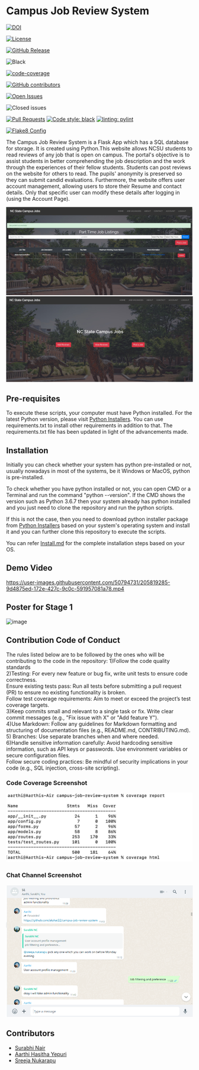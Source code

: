  # Campus Job Review System
 
<!-- <a href="https://github.com/Fall-2024-SE-Group/campus-job-review-system/actions" alt="Build Status"><img src="https://img.shields.io/github/workflow/status/github.com/Fall-2024-SE-Group/campus-job-review-system/Build%20main" /></a> -->

<!-- 
![GitHub Workflow Status](https://img.shields.io/github/workflow/status/user-attachments/assets/website?color=magenta&label=Documentation)
-->


[![DOI](https://zenodo.org/badge/DOI/10.5281/zenodo.14027357.svg)](https://doi.org/10.5281/zenodo.14027357)

<a href="https://github.com/Fall-2024-SE-Group/campus-job-review-system/blob/main/LICENSE">
  <img alt="License" src="https://img.shields.io/github/license/Fall-2024-SE-Group/campus-job-review-system">
</a>

[![GitHub Release](https://img.shields.io/github/release/Fall-2024-SE-Group/campus-job-review-system.svg)](https://github.com/Fall-2024-SE-Group/campus-job-review-system/releases)




![Black](https://img.shields.io/badge/code%20style-black-000000)


[![code-coverage](https://img.shields.io/badge/code--coverage-64%25-green)](test_coverage.jpg)

[![GitHub contributors](https://img.shields.io/github/contributors/Fall-2024-SE-Group/campus-job-review-system)](https://github.com/Fall-2024-SE-Group/campus-job-review-system/graphs/contributors)

[![Open Issues](https://img.shields.io/github/issues/Fall-2024-SE-Group/campus-job-review-system)](https://github.com/Fall-2024-SE-Group/campus-job-review-system/issues)

![Closed issues](https://img.shields.io/github/issues-closed/Fall-2024-SE-Group/campus-job-review-system?color=bright-green)

[![Pull Requests](https://img.shields.io/github/issues-pr/Fall-2024-SE-Group/campus-job-review-system)](https://github.com/Fall-2024-SE-Group/campus-job-review-system)
[![Code style: black](https://img.shields.io/badge/code%20style-black-000000.svg)](https://github.com/psf/black)
[![linting: pylint](https://img.shields.io/badge/linting-pylint-yellowgreen)](https://github.com/PyCQA/pylint)

[![Flake8 Config](https://img.shields.io/badge/config-.flake8-blue)](https://github.com/Fall-2024-SE-Group/campus-job-review-system/actions/workflows/flake8.yml)

The Campus Job Review System is a Flask App which has a SQL database for storage. It is created using Python.This website allows NCSU students to read reviews of any job that is open on campus. The portal's objective is to assist students in better comprehending the job description and the work through the experiences of their fellow students. Students can post reviews on the website for others to read. The pupils' anonymity is preserved so they can submit candid evaluations. Furthermore, the website offers user account management, allowing users to store their Resume and contact details. Only that specific user can modify these details after logging in (using the Account Page).

 ![alt text](interface_image_1.jpeg)
 ![alt text](interface_image_2.jpeg)

## Pre-requisites
To execute these scripts, your computer must have Python installed. For the latest Python version, please visit [Python Installers](https://www.python.org/downloads/). You can use requirements.txt to install other requirements in addition to that. The requirements.txt file has been updated in light of the advancements made.

## Installation
Initially you can check whether your system has python pre-installed or not, usually nowadays in most of the systems, be it Windows or MacOS, python is pre-installed. 

To check whether you have python installed or not, you can open CMD or a Terminal and run the command "python --version". If the CMD shows the version such as Python 3.6.7 then your system already has python installed and you just need to clone the repository and run the python scripts. 

If this is not the case, then you need to download python installer package from [Python Installers](https://www.python.org/downloads/) based on your system's operating system and install it and you can further clone this repository to execute the scripts.

You can refer [Install.md](https://github.com/Fall-2024-SE-Group/campus-job-review-system/blob/main/install.md) for the complete installation steps based on your OS.


## Demo Video
https://user-images.githubusercontent.com/50794731/205819285-9d4875ed-172e-427c-9c0c-591957081a78.mp4


## Poster for Stage 1
![image](https://github.com/user-attachments/assets/408451c7-bb33-4996-842e-b254a20c440d)


## Contribution Code of Conduct

The rules listed below are to be followed by the ones who will be contributing to the code in the repository:
  1)Follow the code quality standards <br>
  2)Testing: For every new feature or bug fix, write unit tests to ensure code correctness.<br>
  Ensure existing tests pass: Run all tests before submitting a pull request (PR) to ensure no existing functionality is broken.<br>
  Follow test coverage requirements: Aim to meet or exceed the project’s test coverage targets.<br>
  3)Keep commits small and relevant to a single task or fix. Write clear commit messages (e.g., "Fix issue with X" or "Add feature Y").<br>
  4)Use Markdown: Follow any guidelines for Markdown formatting and structuring of documentation files (e.g., README.md, CONTRIBUTING.md).<br>
  5) Branches: Use separate branches when and where needed.<br>
  6)Handle sensitive information carefully: Avoid hardcoding sensitive information, such as API keys or passwords. Use environment variables or secure configuration files. <br>
    Follow secure coding practices: Be mindful of security implications in your code (e.g., SQL injection, cross-site scripting).
  


### Code Coverage Screenshot

![alt text](test_coverage.jpg)

### Chat Channel Screenshot

![image](chat_image)


## Contributors

- [Surabhi Nair](https://github.com/surabhi1914)
- [Aarthi Hasitha Yepuri](https://github.com/Hasitha257)
- [Sreeja Nukarapu](https://github.com/Sreeja-Nukarapu)

